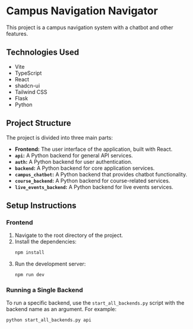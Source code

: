 # Campus Navigation Navigator

This project is a campus navigation system with a chatbot and other features.

## Technologies Used

- Vite
- TypeScript
- React
- shadcn-ui
- Tailwind CSS
- Flask
- Python

## Project Structure

The project is divided into three main parts:

- **Frontend:** The user interface of the application, built with React.
- **`api`:** A Python backend for general API services.
- **`auth`:** A Python backend for user authentication.
- **`backend`:** A Python backend for core application services.
- **`campus_chatbot`:** A Python backend that provides chatbot functionality.
- **`course_backend`:** A Python backend for course-related services.
- **`live_events_backend`:** A Python backend for live events services.

## Setup Instructions

### Frontend

1.  Navigate to the root directory of the project.
2.  Install the dependencies:
    ```bash
    npm install
    ```
3.  Run the development server:
    ```bash
    npm run dev
    ```

### Running a Single Backend

To run a specific backend, use the `start_all_backends.py` script with the backend name as an argument. For example:

```bash
python start_all_backends.py api
```